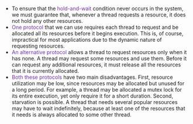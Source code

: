 
- To ensure that the<span style="color:rgb(112, 48, 160)"> hold-and-wait</span> condition never occurs in the system, we must guarantee that, whenever a thread requests a resource, it does not hold any other resources. 
- <span style="color:rgb(112, 48, 160)">One protocol </span>that we can use requires each thread to request and be allocated all its resources before it begins execution. This is, of course, impractical for most applications due to the dynamic nature of requesting resources. 
- <span style="color:rgb(112, 48, 160)">An alternative protocol </span>allows a thread to request resources only when it has none. A thread may request some resources and use them. Before it can request any additional resources, it must release all the resources that it is currently allocated. 
- <span style="color:rgb(112, 48, 160)">Both these protocols </span>have two main disadvantages. First, resource utilization may be low, since resources may be allocated but unused for a long period. For example, a thread may be allocated a mutex lock for its entire execution, yet only require it for a short duration. Second, starvation is possible. A thread that needs several popular resources may have to wait indefinitely, because at least one of the resources that it needs is always allocated to some other thread.